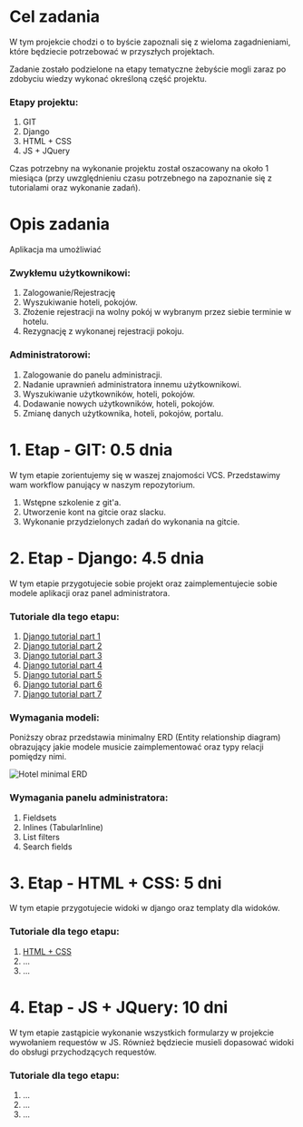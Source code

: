 # Cel zadania

W tym projekcie chodzi o to byście zapoznali się z wieloma zagadnieniami, które będziecie potrzebować w przyszłych projektach.

Zadanie zostało podzielone na etapy tematyczne żebyście mogli zaraz po zdobyciu wiedzy wykonać określoną część projektu. 

### Etapy projektu:

1. GIT
2. Django
3. HTML + CSS
4. JS + JQuery

Czas potrzebny na wykonanie projektu został oszacowany na około 1 miesiąca (przy uwzględnieniu czasu potrzebnego na zapoznanie się z tutorialami oraz wykonanie zadań).

# Opis zadania

Aplikacja ma umożliwiać

### Zwykłemu użytkownikowi:

1. Zalogowanie/Rejestrację
2. Wyszukiwanie hoteli, pokojów.
3. Złożenie rejestracji na wolny pokój w wybranym przez siebie terminie w hotelu.
4. Rezygnację z wykonanej rejestracji pokoju.

### Administratorowi:

1. Zalogowanie do panelu administracji.
2. Nadanie uprawnień administratora innemu użytkownikowi.
3. Wyszukiwanie użytkowników, hoteli, pokojów.
4. Dodawanie nowych użytkowników, hoteli, pokojów.
5. Zmianę danych użytkownika, hoteli, pokojów, portalu.

# 1. Etap - GIT: 0.5 dnia

W tym etapie zorientujemy się w waszej znajomości VCS.
Przedstawimy wam workflow panujący w naszym repozytorium.

1. Wstępne szkolenie z git'a.
2. Utworzenie kont na gitcie oraz slacku.
3. Wykonanie przydzielonych zadań do wykonania na gitcie.

# 2. Etap - Django: 4.5 dnia

W tym etapie przygotujecie sobie projekt oraz zaimplementujecie sobie modele aplikacji oraz panel administratora.

### Tutoriale dla tego etapu:

1. [Django tutorial part 1](https://docs.djangoproject.com/en/1.10/intro/tutorial01/)
2. [Django tutorial part 2](https://docs.djangoproject.com/en/1.10/intro/tutorial02/)
3. [Django tutorial part 3](https://docs.djangoproject.com/en/1.10/intro/tutorial03/)
4. [Django tutorial part 4](https://docs.djangoproject.com/en/1.10/intro/tutorial04/)
5. [Django tutorial part 5](https://docs.djangoproject.com/en/1.10/intro/tutorial05/)
6. [Django tutorial part 6](https://docs.djangoproject.com/en/1.10/intro/tutorial06/)
7. [Django tutorial part 7](https://docs.djangoproject.com/en/1.10/intro/tutorial07/)

### Wymagania modeli:

Poniższy obraz przedstawia minimalny ERD (Entity relationship diagram) obrazujący jakie modele musicie zaimplementować oraz typy relacji pomiędzy nimi.

![Hotel minimal ERD](../images/hotel_minimal_erd.png)

### Wymagania panelu administratora:

1. Fieldsets
2. Inlines (TabularInline)
3. List filters
4. Search fields

# 3. Etap - HTML + CSS: 5 dni

W tym etapie przygotujecie widoki w django oraz templaty dla widoków.

### Tutoriale dla tego etapu:

1. [HTML + CSS](https://www.udemy.com/html5-and-css3-just-do-it/learn/v4/content)
2. ...
3. ...



# 4. Etap - JS + JQuery: 10 dni

W tym etapie zastąpicie wykonanie wszystkich formularzy w projekcie wywołaniem requestów w JS.
Również będziecie musieli dopasować widoki do obsługi przychodzących requestów.

### Tutoriale dla tego etapu:

1. ...
2. ...
3. ...
